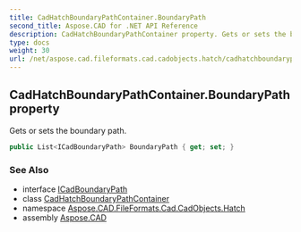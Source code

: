 ```yaml
---
title: CadHatchBoundaryPathContainer.BoundaryPath
second_title: Aspose.CAD for .NET API Reference
description: CadHatchBoundaryPathContainer property. Gets or sets the boundary path
type: docs
weight: 30
url: /net/aspose.cad.fileformats.cad.cadobjects.hatch/cadhatchboundarypathcontainer/boundarypath/
---
```

## CadHatchBoundaryPathContainer.BoundaryPath property

Gets or sets the boundary path.

```csharp
public List<ICadBoundaryPath> BoundaryPath { get; set; }
```

### See Also

* interface [ICadBoundaryPath](../../icadboundarypath/)
* class [CadHatchBoundaryPathContainer](../)
* namespace [Aspose.CAD.FileFormats.Cad.CadObjects.Hatch](../../cadhatchboundarypathcontainer/)
* assembly [Aspose.CAD](../../../)


